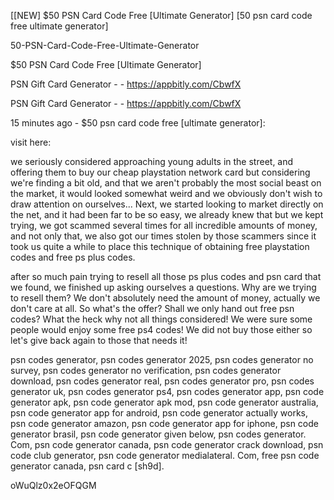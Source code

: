 [[NEW] $50 PSN Card Code Free [Ultimate Generator] [50 psn card code free ultimate generator]

50-PSN-Card-Code-Free-Ultimate-Generator

$50 PSN Card Code Free [Ultimate Generator]

PSN Gift Card Generator - - https://appbitly.com/CbwfX


PSN Gift Card Generator - - https://appbitly.com/CbwfX


15 minutes ago - $50 psn card code free [ultimate generator]:

visit here:

we seriously considered approaching young adults in the street, and offering them to buy our cheap playstation network card but considering we're finding a bit old, and that we aren't probably the most social beast on the market, it would looked somewhat weird and we obviously don't wish to draw attention on ourselves... Next, we started looking to market directly on the net, and it had been far to be so easy, we already knew that but we kept trying, we got scammed several times for all incredible amounts of money, and not only that, we also got our times stolen by those scammers since it took us quite a while to place this technique of obtaining free playstation codes and free ps plus codes.

after so much pain trying to resell all those ps plus codes and psn card that we found, we finished up asking ourselves a questions. Why are we trying to resell them? We don't absolutely need the amount of money, actually we don't care at all. So what's the offer? Shall we only hand out free psn codes? What the heck why not all things considered! We were sure some people would enjoy some free ps4 codes! We did not buy those either so let's give back again to those that needs it!

psn codes generator, psn codes generator 2025, psn codes generator no survey, psn codes generator no verification, psn codes generator download, psn codes generator real, psn codes generator pro, psn codes generator uk, psn codes generator ps4, psn codes generator app, psn code generator apk, psn code generator apk mod, psn code generator australia, psn code generator app for android, psn code generator actually works, psn code generator amazon, psn code generator app for iphone, psn code generator brasil, psn code generator given below, psn codes generator. Com, psn code generator canada, psn code generator crack download, psn code club generator, psn code generator medialateral. Com, free psn code generator canada, psn card c [sh9d].

oWuQlz0x2eOFQGM

